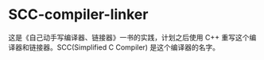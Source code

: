 # SCC-compiler-linker
这是《自己动手写编译器、链接器》一书的实践，计划之后使用 C++ 重写这个编译器和链接器。SCC(Simplified C Compiler) 是这个编译器的名字。
